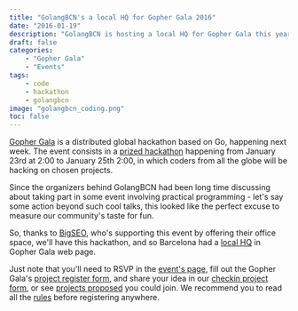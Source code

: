 ```yaml
---
title: "GolangBCN's a local HQ for Gopher Gala 2016"
date: "2016-01-19"
description: "GolangBCN is hosting a local HQ for Gopher Gala this year"
draft: false
categories:
    - "Gopher Gala"
    - "Events"
tags:
    - code
    - hackathon
    - golangbcn
image: "golangbcn_coding.png"
toc: false
---
```


[Gopher Gala] is a distributed global hackathon based on Go, happening next week.
The event consists in a [prized hackathon] happening from January 23rd at 2:00 to January 25th 2:00, in which coders from all the globe will be hacking on chosen projects.

Since the organizers behind GolangBCN had been long time discussing about taking part in some event involving practical programming - let's say some action beyond such cool talks, this looked like the perfect excuse to measure our community's taste for fun.

So, thanks to [BigSEO], who's supporting this event by offering their office space, we'll have this hackathon, and so Barcelona had a [local HQ] in Gopher Gala web page.

Just note that you'll need to RSVP in the [event's page], fill out the Gopher Gala's [project register form], and share your idea in our [checkin project form], or see [projects proposed] you could join.
We recommend you to read all the [rules] before registering anywhere.

  [Gopher Gala]: http://gophergala.com "Gopher Gala"
  [prized hackathon]: http://gophergala.com/prizes "Gopher Gala prizes"
  [BigSEO]: http://bigseo.es "BigSEO"
  [local HQ]: http://gophergala.com/local "Gopher Gala local HQs"
  [event's page]: http://www.meetup.com/es-ES/Golang-Barcelona/events/227561643/ "Gopher Gala 2016 BCN event page"
  [project register form]: https://gophers.typeform.com/to/GY6fBD "Gopher Gala register project"
  [checkin project form]: https://natx1.typeform.com/to/QtroWZ "GolangBCN Gopher Gala project register"
  [projects proposed]: https://docs.google.com/spreadsheets/d/1PCVVdC3tlvn14uTyyurc-nNcOW1O57ASaK2S4mC7uc0/edit "Projects proposed in GolangBCN's Gopher Gala"
  [rules]: http://gophergala.com/rules "Gopher Gala 2016 rules"

